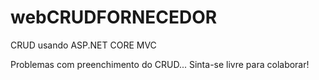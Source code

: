 # webCRUDFORNECEDOR
CRUD usando ASP.NET CORE MVC

Problemas com preenchimento do CRUD...
Sinta-se livre para colaborar!
